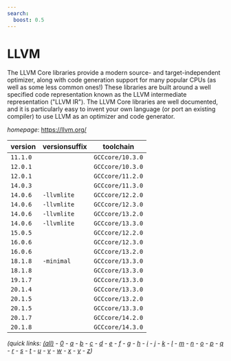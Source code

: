 ```yaml
---
search:
  boost: 0.5
---
```

# LLVM

The LLVM Core libraries provide a modern source- and target-independent  optimizer, along with code generation support for many popular CPUs  (as well as some less common ones!) These libraries are built around a well  specified code representation known as the LLVM intermediate representation  ("LLVM IR"). The LLVM Core libraries are well documented, and it is  particularly easy to invent your own language (or port an existing compiler)  to use LLVM as an optimizer and code generator.

*homepage*: <https://llvm.org/>

version | versionsuffix | toolchain
--------|---------------|----------
``11.1.0`` |  | ``GCCcore/10.3.0``
``12.0.1`` |  | ``GCCcore/10.3.0``
``12.0.1`` |  | ``GCCcore/11.2.0``
``14.0.3`` |  | ``GCCcore/11.3.0``
``14.0.6`` | ``-llvmlite`` | ``GCCcore/12.2.0``
``14.0.6`` | ``-llvmlite`` | ``GCCcore/12.3.0``
``14.0.6`` | ``-llvmlite`` | ``GCCcore/13.2.0``
``14.0.6`` | ``-llvmlite`` | ``GCCcore/13.3.0``
``15.0.5`` |  | ``GCCcore/12.2.0``
``16.0.6`` |  | ``GCCcore/12.3.0``
``16.0.6`` |  | ``GCCcore/13.2.0``
``18.1.8`` | ``-minimal`` | ``GCCcore/13.3.0``
``18.1.8`` |  | ``GCCcore/13.3.0``
``19.1.7`` |  | ``GCCcore/13.3.0``
``20.1.4`` |  | ``GCCcore/13.3.0``
``20.1.5`` |  | ``GCCcore/13.2.0``
``20.1.5`` |  | ``GCCcore/13.3.0``
``20.1.7`` |  | ``GCCcore/14.2.0``
``20.1.8`` |  | ``GCCcore/14.3.0``


*(quick links: [(all)](../index.md) - [0](../0/index.md) - [a](../a/index.md) - [b](../b/index.md) - [c](../c/index.md) - [d](../d/index.md) - [e](../e/index.md) - [f](../f/index.md) - [g](../g/index.md) - [h](../h/index.md) - [i](../i/index.md) - [j](../j/index.md) - [k](../k/index.md) - [l](../l/index.md) - [m](../m/index.md) - [n](../n/index.md) - [o](../o/index.md) - [p](../p/index.md) - [q](../q/index.md) - [r](../r/index.md) - [s](../s/index.md) - [t](../t/index.md) - [u](../u/index.md) - [v](../v/index.md) - [w](../w/index.md) - [x](../x/index.md) - [y](../y/index.md) - [z](../z/index.md))*

